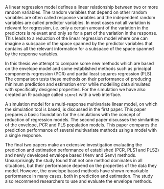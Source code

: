 A linear regression model defines a linear relationship between two or more random variables. The random variables that depend on other random variables are often called response variables and the independent random variables are called predictor variables. In most cases not all variation is relevant for regression, i.e. only a certain amount of the variation in the predictors is relevant and only so for a part of the variation in the response. This leads to a reduction of the linear regression model where one can imagine a subspace of the space spanned by the predictor variables that contains all the relevant information for a subspace of the space spanned by the response variables. 

In this thesis we attempt to compare some new methods which are based on the envelope model and some established methods such as principal components regression (PCR) and partial least squares regression (PLS). The comparison tests these methods on their performance of producing minimum prediction and estimation error while modelling data simulated with specifically designed properties. For the simulation we have also created an R-package called `simrel` with a web interface.

A simulation model for a multi-response multivariate linear model, on which the simulation tool is based, is discussed in the first paper. This paper prepares a basic foundation for the simulations with the concept of reduction of regression models. The second paper discusses the similarities of the envelope, PCR and PLS population models. This paper compares the prediction performance of several multivariate methods using a model with a single response.

The final two papers make an extensive investigation evaluating the prediction and estimation performance of established (PCR, PLS1 and PLS2) and newly developed envelope based (Xenv and Senv) methods. Unsurprisingly the study found that not one method dominates in all situations, but their performance depend on the properties of the data they model. However, the envelope based methods have shown remarkable performance in many cases, both in prediction and estimation. The study also recommend researchers to use and evaluate the envelope methods.
